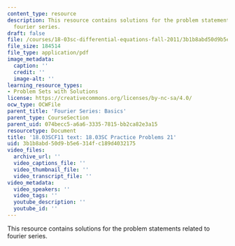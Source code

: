 ```yaml
---
content_type: resource
description: This resource contains solutions for the problem statements related to
  fourier series.
draft: false
file: /courses/18-03sc-differential-equations-fall-2011/3b1b8abd50d9b5e6314fc189d4032175_MIT18_03SCF11_rec_13s21_sol.pdf
file_size: 184514
file_type: application/pdf
image_metadata:
  caption: ''
  credit: ''
  image-alt: ''
learning_resource_types:
- Problem Sets with Solutions
license: https://creativecommons.org/licenses/by-nc-sa/4.0/
ocw_type: OCWFile
parent_title: 'Fourier Series: Basics'
parent_type: CourseSection
parent_uid: 074becc5-a6a6-3335-7815-bb2ca82e3a15
resourcetype: Document
title: '18.03SCF11 text: 18.03SC Practice Problems 21'
uid: 3b1b8abd-50d9-b5e6-314f-c189d4032175
video_files:
  archive_url: ''
  video_captions_file: ''
  video_thumbnail_file: ''
  video_transcript_file: ''
video_metadata:
  video_speakers: ''
  video_tags: ''
  youtube_description: ''
  youtube_id: ''
---
```

This resource contains solutions for the problem statements related to fourier series.